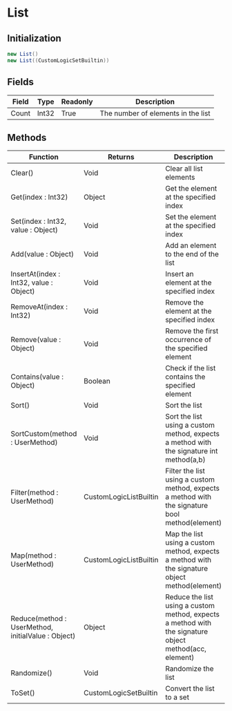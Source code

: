 # List
## Initialization
```csharp
new List()
new List((CustomLogicSetBuiltin))
```
## Fields
|Field|Type|Readonly|Description|
|---|---|---|---|
|Count|Int32|True|The number of elements in the list|
## Methods
|Function|Returns|Description|
|---|---|---|
|Clear()|Void|Clear all list elements|
|Get(index : Int32)|Object|Get the element at the specified index|
|Set(index : Int32, value : Object)|Void|Set the element at the specified index|
|Add(value : Object)|Void|Add an element to the end of the list|
|InsertAt(index : Int32, value : Object)|Void|Insert an element at the specified index|
|RemoveAt(index : Int32)|Void|Remove the element at the specified index|
|Remove(value : Object)|Void|Remove the first occurrence of the specified element|
|Contains(value : Object)|Boolean|Check if the list contains the specified element|
|Sort()|Void|Sort the list|
|SortCustom(method : UserMethod)|Void|Sort the list using a custom method, expects a method with the signature int method(a,b)|
|Filter(method : UserMethod)|CustomLogicListBuiltin|Filter the list using a custom method, expects a method with the signature bool method(element)|
|Map(method : UserMethod)|CustomLogicListBuiltin|Map the list using a custom method, expects a method with the signature object method(element)|
|Reduce(method : UserMethod, initialValue : Object)|Object|Reduce the list using a custom method, expects a method with the signature object method(acc, element)|
|Randomize()|Void|Randomize the list|
|ToSet()|CustomLogicSetBuiltin|Convert the list to a set|
